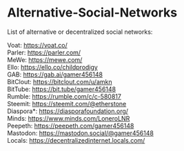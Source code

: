 # Alternative-Social-Networks
List of alternative or decentralized social networks:

Voat: https://voat.co/  
Parler: https://parler.com/  
MeWe: https://mewe.com/  
Ello: https://ello.co/childprodigy  
GAB: https://gab.ai/gamer456148  
BitClout: https://bitclout.com/u/amkn  
BitTube: https://bit.tube/gamer456148  
Rumble: https://rumble.com/c/c-580817  
Steemit: https://steemit.com/@etherstone  
Diaspora*: https://diasporafoundation.org/  
Minds: https://www.minds.com/LoneroLNR  
Peepeth: https://peepeth.com/gamer456148  
Mastodon: https://mastodon.social/@gamer456148  
Locals: https://decentralizedinternet.locals.com/

